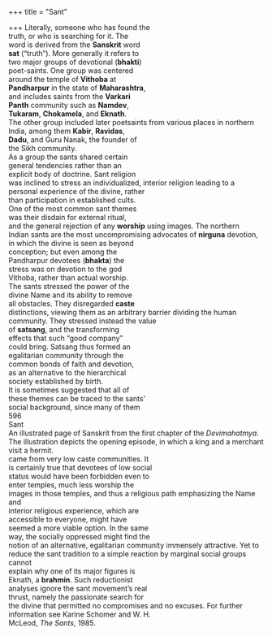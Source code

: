 +++
title = "Sant"

+++
Literally, someone who has found the  
truth, or who is searching for it. The  
word is derived from the **Sanskrit** word  
**sat** (“truth”). More generally it refers to  
two major groups of devotional (**bhakti**)  
poet-saints. One group was centered  
around the temple of **Vithoba** at  
**Pandharpur** in the state of **Maharashtra**,  
and includes saints from the **Varkari**  
**Panth** community such as **Namdev**,  
**Tukaram**, **Chokamela**, and **Eknath**.  
The other group included later poetsaints from various places in northern  
India, among them **Kabir**, **Ravidas**,  
**Dadu**, and Guru Nanak, the founder of  
the Sikh community.  
As a group the sants shared certain  
general tendencies rather than an  
explicit body of doctrine. Sant religion  
was inclined to stress an individualized, interior religion leading to a personal experience of the divine, rather  
than participation in established cults.  
One of the most common sant themes  
was their disdain for external ritual,  
and the general rejection of any **worship** using images. The northern  
Indian sants are the most uncompromising advocates of **nirguna** devotion,  
in which the divine is seen as beyond  
conception; but even among the  
Pandharpur devotees (**bhakta**) the  
stress was on devotion to the god  
Vithoba, rather than actual worship.  
The sants stressed the power of the  
divine Name and its ability to remove  
all obstacles. They disregarded **caste**  
distinctions, viewing them as an arbitrary barrier dividing the human community. They stressed instead the value  
of **satsang**, and the transforming  
effects that such “good company”  
could bring. Satsang thus formed an  
egalitarian community through the  
common bonds of faith and devotion,  
as an alternative to the hierarchical  
society established by birth.  
It is sometimes suggested that all of  
these themes can be traced to the sants’  
social background, since many of them  
596  
Sant  
An illustrated page of Sanskrit from the first chapter of the *Devimahatmya*.  
The illustration depicts the opening episode, in which a king and a merchant visit a hermit.  
came from very low caste communities. It  
is certainly true that devotees of low social  
status would have been forbidden even to  
enter temples, much less worship the  
images in those temples, and thus a religious path emphasizing the Name and  
interior religious experience, which are  
accessible to everyone, might have  
seemed a more viable option. In the same  
way, the socially oppressed might find the  
notion of an alternative, egalitarian community immensely attractive. Yet to  
reduce the sant tradition to a simple reaction by marginal social groups cannot  
explain why one of its major figures is  
Eknath, a **brahmin**. Such reductionist  
analyses ignore the sant movement’s real  
thrust, namely the passionate search for  
the divine that permitted no compromises and no excuses. For further information see Karine Schomer and W. H.  
McLeod, *The Sants*, 1985.